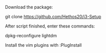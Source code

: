 Download the package:

git clone https://github.com/Hethos20/i3-Setup


After script finished, enter these commands:

dpkg-reconfigure lightdm

Install the vim plugins with 
:PlugInstall
